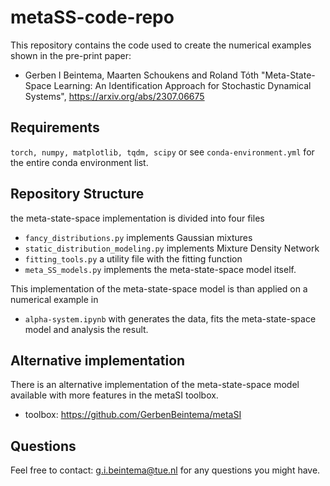 # metaSS-code-repo

This repository contains the code used to create the numerical examples shown in the pre-print paper: 

* Gerben I Beintema, Maarten Schoukens and Roland Tóth "Meta-State-Space Learning: An Identification Approach for Stochastic Dynamical Systems", https://arxiv.org/abs/2307.06675

## Requirements

`torch, numpy, matplotlib, tqdm, scipy` or see `conda-environment.yml` for the entire conda environment list.

## Repository Structure

the meta-state-space implementation is divided into four files

* `fancy_distributions.py` implements Gaussian mixtures 
* `static_distribution_modeling.py` implements Mixture Density Network
* `fitting_tools.py` a utility file with the fitting function
* `meta_SS_models.py` implements the meta-state-space model itself.

This implementation of the meta-state-space model is than applied on a numerical example in 

* `alpha-system.ipynb` with generates the data, fits the meta-state-space model and analysis the result.

## Alternative implementation

There is an alternative implementation of the meta-state-space model available with more features in the metaSI toolbox. 

* toolbox: https://github.com/GerbenBeintema/metaSI

## Questions

Feel free to contact: g.i.beintema@tue.nl for any questions you might have. 
